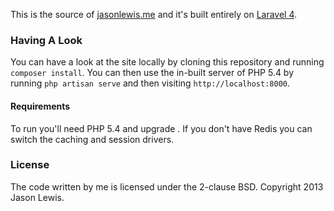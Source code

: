 This is the source of [jasonlewis.me](http://jasonlewis.me) and it's built entirely on [Laravel 4](http://laravel.com).

### Having A Look

You can have a look at the site locally by cloning this repository and running `composer install`. You can then use the in-built server of PHP 5.4 by running `php artisan serve` and then visiting `http://localhost:8000`.

#### Requirements

To run you'll need PHP 5.4 and upgrade . If you don't have Redis you can switch the caching and session drivers.

### License

The code written by me is licensed under the 2-clause BSD. Copyright 2013 Jason Lewis.
